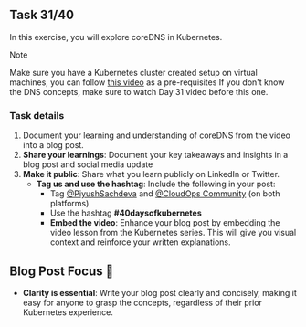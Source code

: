 ## Task 31/40

In this exercise, you will explore coreDNS in Kubernetes.

> [!NOTE]
> Make sure you have a Kubernetes cluster created setup on virtual machines, you can follow [this video](https://youtu.be/WcdMC3Lj4tU) as a pre-requisites
> If you don't know the DNS concepts, make sure to watch Day 31 video before this one.

### Task details
1. Document your learning and understanding of coreDNS from the video into a blog post.
2. **Share your learnings**: Document your key takeaways and insights in a blog post and social media update
3. **Make it public**: Share what you learn publicly on LinkedIn or Twitter.
   - **Tag us and use the hashtag**: Include the following in your post:
     - Tag [@PiyushSachdeva](https://www.linkedin.com/in/piyush-sachdeva) and [@CloudOps Community](https://www.linkedin.com/company/thecloudopscomm) (on both platforms)
     - Use the hashtag **#40daysofkubernetes**
     - **Embed the video**: Enhance your blog post by embedding the video lesson from the Kubernetes series. This will give you visual context and reinforce your written explanations.

## Blog Post Focus 📝

- **Clarity is essential**: Write your blog post clearly and concisely, making it easy for anyone to grasp the concepts, regardless of their prior Kubernetes experience.
